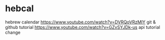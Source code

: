 # hebcal
hebrew calendar
https://www.youtube.com/watch?v=DVRQoVRzMIY git & github tutorial
https://www.youtube.com/watch?v=GZvSYJDk-us api tutorial
change